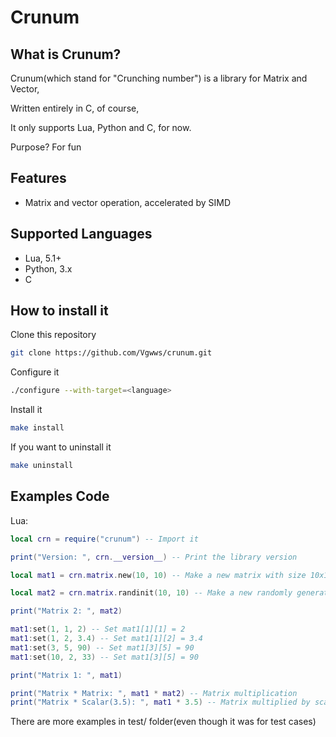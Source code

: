 # Crunum
## What is Crunum?
Crunum(which stand for "Crunching number") is a library for Matrix and Vector,

Written entirely in C, of course,

It only supports Lua, Python and C, for now.

Purpose? For fun

## Features

- Matrix and vector operation, accelerated by SIMD

## Supported Languages

- Lua, 5.1+
- Python, 3.x
- C

## How to install it
Clone this repository
```bash
git clone https://github.com/Vgwws/crunum.git
```
Configure it
```bash
./configure --with-target=<language>
```
Install it
```bash
make install
```
If you want to uninstall it
```bash
make uninstall
```

## Examples Code

Lua:

```lua
local crn = require("crunum") -- Import it

print("Version: ", crn.__version__) -- Print the library version

local mat1 = crn.matrix.new(10, 10) -- Make a new matrix with size 10x10

local mat2 = crn.matrix.randinit(10, 10) -- Make a new randomly generated matrix with size 10x10

print("Matrix 2: ", mat2)

mat1:set(1, 1, 2) -- Set mat1[1][1] = 2
mat1:set(1, 2, 3.4) -- Set mat1[1][2] = 3.4
mat1:set(3, 5, 90) -- Set mat1[3][5] = 90
mat1:set(10, 2, 33) -- Set mat1[3][5] = 90

print("Matrix 1: ", mat1)

print("Matrix * Matrix: ", mat1 * mat2) -- Matrix multiplication
print("Matrix * Scalar(3.5): ", mat1 * 3.5) -- Matrix multiplied by scalar
```

There are more examples in test/ folder(even though it was for test cases)
